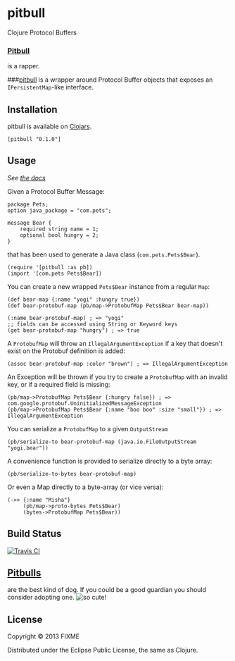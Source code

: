 # pitbull

Clojure Protocol Buffers



### [Pitbull](https://en.wikipedia.org/wiki/Pitbull_%28rapper%29) 
is a rapper.

###[pitbull](https://en.wikipedia.org/wiki/Pitbull)
is a wrapper around Protocol Buffer objects that exposes an `IPersistentMap`-like interface.

## Installation

pitbull is available on [Clojars](https://clojars.org/pitbull).


	[pitbull "0.1.0"]


## Usage

*See [the docs](https://github.com/samn/pitbull/blob/master/doc/intro.md)*

Given a Protocol Buffer Message:

	package Pets;
	option java_package = "com.pets";

	message Bear {
    	required string name = 1;
	    optional bool hungry = 2;
	}
	
that has been used to generate a Java class (`com.pets.Pets$Bear`).

	(require '[pitbull :as pb])
	(import '[com.pets Pets$Bear])

You can create a new wrapped `Pets$Bear` instance from a regular `Map`:
	
	(def bear-map {:name "yogi" :hungry true})
	(def bear-protobuf-map (pb/map->ProtobufMap Pets$Bear bear-map))
	
	(:name bear-protobuf-map) ; => "yogi"
	;; fields can be accessed using String or Keyword keys
	(get bear-protobuf-map "hungry") ; => true
	
A `ProtobufMap` will throw an `IllegalArgumentException` if a key that doesn't exist on the Protobuf definition is added:

	(assoc bear-protobuf-map :color "brown") ; => IllegalArgumentException

An Exception will be thrown if you try to create a `ProtobufMap` with an invalid key, or if a required field is missing:

	(pb/map->ProtobufMap Pets$Bear {:hungry false}) ; => com.google.protobuf.UninitializedMessageException
	(pb/map->ProtobufMap Pets$Bear {:name "boo boo" :size "small"}) ; => IllegalArgumentException
	
You can serialize a `ProtobufMap` to a given `OutputStream`
	
	(pb/serialize-to bear-protobuf-map (java.io.FileOutputStream "yogi.bear"))
	
A convenience function is provided to serialize directly to a byte array:

	(pb/serialize-to-bytes bear-protobuf-map)
	
Or even a Map directly to a byte-array (or vice versa):

	(->> {:name "Misha"}
		 (pb/map->proto-bytes Pets$Bear)
		 (bytes->ProtobufMap Pets$Bear))

## Build Status

[![Travis CI](https://api.travis-ci.org/samn/pitbull.png)](https://travis-ci.org/samn/pitbull)


## [Pitbulls](https://en.wikipedia.org/wiki/Pitbull) 

are the best kind of dog.  If you could be a good guardian you should consider adopting one.
![so cute!](https://upload.wikimedia.org/wikipedia/commons/thumb/0/0c/American_Pit_Bull_Terrier_-_Seated.jpg/443px-American_Pit_Bull_Terrier_-_Seated.jpg)

## License

Copyright © 2013 FIXME

Distributed under the Eclipse Public License, the same as Clojure.
